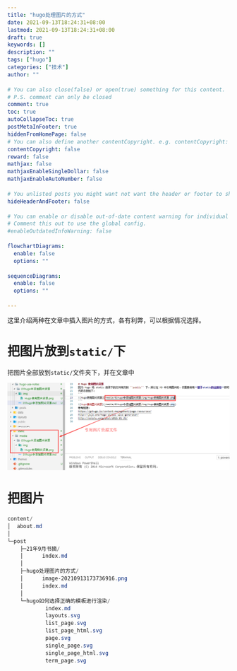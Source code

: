```yaml
---
title: "hugo处理图片的方式"
date: 2021-09-13T18:24:31+08:00
lastmod: 2021-09-13T18:24:31+08:00
draft: true
keywords: []
description: ""
tags: ["hugo"]
categories: ["技术"]
author: ""

# You can also close(false) or open(true) something for this content.
# P.S. comment can only be closed
comment: true
toc: true
autoCollapseToc: true
postMetaInFooter: true
hiddenFromHomePage: false
# You can also define another contentCopyright. e.g. contentCopyright: "This is another copyright."
contentCopyright: false
reward: false
mathjax: false
mathjaxEnableSingleDollar: false
mathjaxEnableAutoNumber: false

# You unlisted posts you might want not want the header or footer to show
hideHeaderAndFooter: false

# You can enable or disable out-of-date content warning for individual post.
# Comment this out to use the global config.
#enableOutdatedInfoWarning: false

flowchartDiagrams:
  enable: false
  options: ""

sequenceDiagrams: 
  enable: false
  options: ""

---
```


这里介绍两种在文章中插入图片的方式，各有利弊，可以根据情况选择。

<!--more-->



# 把图片放到`static/`下

把图片全部放到`static/`文件夹下，并在文章中

![image-20210913173736916](image-20210913173736916.png)

# 把图片





```powershell
content/
│  about.md
│
└─post
    ├─21年9月书摘/
    │      index.md
    │
    ├─hugo处理图片的方式/
    │      image-20210913173736916.png
    │      index.md
    │
    └─hugo如何选择正确的模板进行渲染/
            index.md
            layouts.svg
            list_page.svg
            list_page_html.svg
            page.svg
            single_page.svg
            single_page_html.svg
            term_page.svg
```

